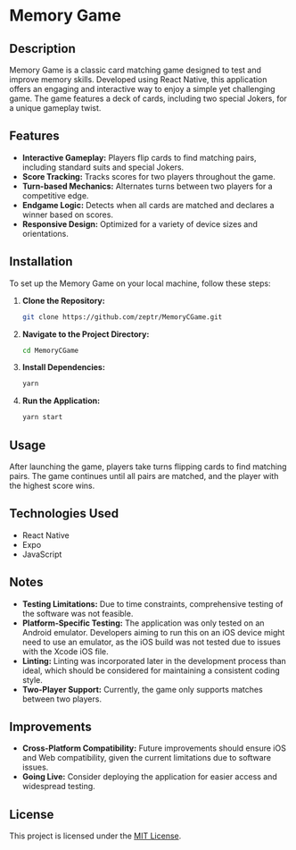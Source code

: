 ﻿# Memory Game

## Description

Memory Game is a classic card matching game designed to test and improve memory skills. Developed using React Native, this application offers an engaging and interactive way to enjoy a simple yet challenging game. The game features a deck of cards, including two special Jokers, for a unique gameplay twist.

## Features

- **Interactive Gameplay:** Players flip cards to find matching pairs, including standard suits and special Jokers.
- **Score Tracking:** Tracks scores for two players throughout the game.
- **Turn-based Mechanics:** Alternates turns between two players for a competitive edge.
- **Endgame Logic:** Detects when all cards are matched and declares a winner based on scores.
- **Responsive Design:** Optimized for a variety of device sizes and orientations.

## Installation

To set up the Memory Game on your local machine, follow these steps:

1. **Clone the Repository:**
   ```bash
   git clone https://github.com/zeptr/MemoryCGame.git
   ```

2. **Navigate to the Project Directory:**
   ```bash
   cd MemoryCGame
   ```

3. **Install Dependencies:**
   ```bash
   yarn
   ```

4. **Run the Application:**
   ```bash
   yarn start
   ```

## Usage

After launching the game, players take turns flipping cards to find matching pairs. The game continues until all pairs are matched, and the player with the highest score wins.

## Technologies Used

- React Native
- Expo
- JavaScript

## Notes

- **Testing Limitations:** Due to time constraints, comprehensive testing of the software was not feasible. 
- **Platform-Specific Testing:** The application was only tested on an Android emulator. Developers aiming to run this on an iOS device might need to use an emulator, as the iOS build was not tested due to issues with the Xcode iOS file.
- **Linting:** Linting was incorporated later in the development process than ideal, which should be considered for maintaining a consistent coding style.
- **Two-Player Support:** Currently, the game only supports matches between two players.

## Improvements

- **Cross-Platform Compatibility:** Future improvements should ensure iOS and Web compatibility, given the current limitations due to software issues.
- **Going Live:** Consider deploying the application for easier access and widespread testing.

## License

This project is licensed under the [MIT License](LICENSE.md).

